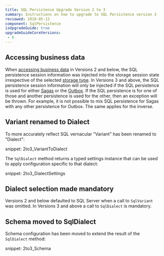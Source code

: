 ```yaml
---
title: SQL Persistence Upgrade Version 2 to 3
summary: Instructions on how to upgrade to SQL Persistence version 3
reviewed: 2019-05-12
component: SqlPersistence
isUpgradeGuide: true
upgradeGuideCoreVersions:
 - 6
---
```



## Accessing business data

When [accessing business data](/persistence/sql/accessing-data.md) in Versions 2 and below, the SQL persistence session information was injected into the storage session state irrespective of the selected [storage type](/persistence/#features-that-require-persistence). In Versions 3 and above, the SQL persistence session information will only be injected if the SQL persistence is used for either [Sagas](/nservicebus/sagas/) or the [Outbox](/nservicebus/outbox/). If the SQL persistence is for one of those and another persistence is used for the other, then an exception will be thrown. For example, it is not possible to mix SQL persistence for Sagas with any other persistence for Outbox. The same applies for the inverse.


## Variant renamed to Dialect

To more accurately reflect SQL vernacular "Variant" has been renamed to "Dialect":

snippet: 2to3_VariantToDialect

The `SqlDialect` method returns a typed settings instance that can be used to apply configuration specific to that dialect:

snippet: 2to3_DialectSettings


## Dialect selection made mandatory

Versions 2 and below defaulted to SQL Server when a call to `SqlVariant` was omitted. In Versions 3 and above a call to `SqlDialect` is mandatory.


## Schema moved to SqlDialect

Schema configuration has been moved to extend the result of the `SqlDialect` method:

snippet: 2to3_Schema

